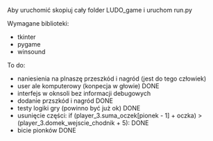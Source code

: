 Aby uruchomić skopiuj cały folder LUDO_game i uruchom run.py


Wymagane biblioteki:
- tkinter
- pygame
- winsound



To do:
- naniesienia na plnaszę przeszkód i nagród (jest do tego człowiek)
- user ale komputerowy (konpecja w głowie) DONE
- interfejs w oknsoli bez informacji debugowych
- dodanie przszkód i nagród DONE
- testy logiki gry (powinno być już ok) DONE
- usunięcie części:  if (player_3.suma_oczek[pionek - 1] + oczka) > (player_3.domek_wejscie_chodnik + 5): DONE
- bicie pionków DONE
